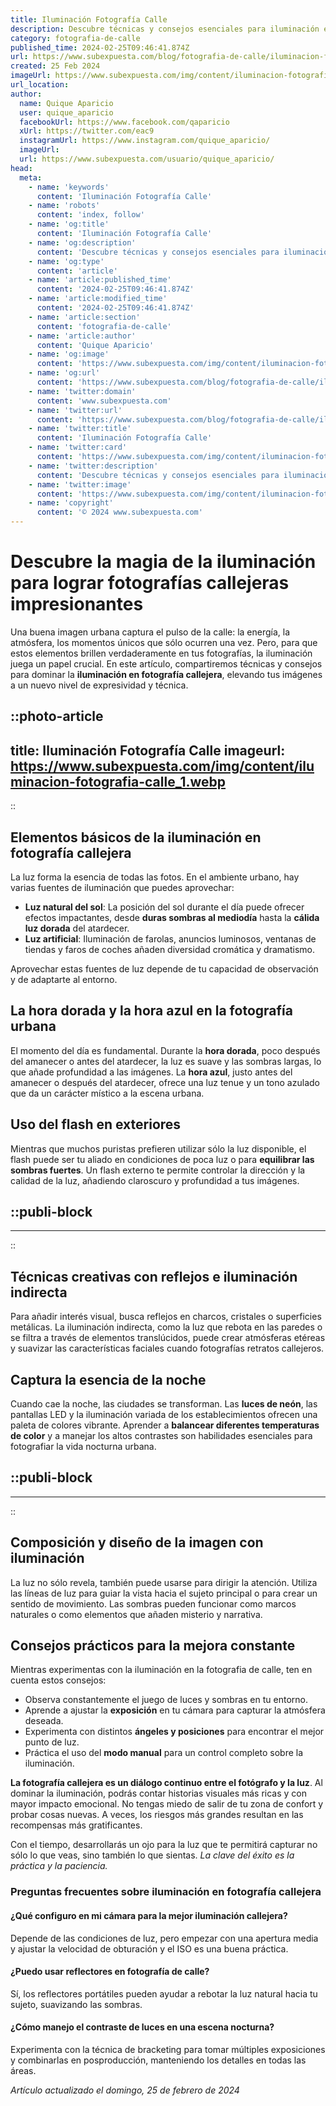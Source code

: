 ```yaml
---
title: Iluminación Fotografía Calle
description: Descubre técnicas y consejos esenciales para iluminación en fotografía callejera y captura imágenes asombrosas con luz natural y artificial.
category: fotografia-de-calle
published_time: 2024-02-25T09:46:41.874Z
url: https://www.subexpuesta.com/blog/fotografia-de-calle/iluminacion-fotografia-calle
created: 25 Feb 2024
imageUrl: https://www.subexpuesta.com/img/content/iluminacion-fotografia-calle_1.webp
url_location:
author:
  name: Quique Aparicio
  user: quique_aparicio
  facebookUrl: https://www.facebook.com/qaparicio
  xUrl: https://twitter.com/eac9
  instagramUrl: https://www.instagram.com/quique_aparicio/
  imageUrl: 
  url: https://www.subexpuesta.com/usuario/quique_aparicio/
head:
  meta:
    - name: 'keywords'
      content: 'Iluminación Fotografía Calle'
    - name: 'robots'
      content: 'index, follow'
    - name: 'og:title'
      content: 'Iluminación Fotografía Calle'
    - name: 'og:description'
      content: 'Descubre técnicas y consejos esenciales para iluminación en fotografía callejera y captura imágenes asombrosas con luz natural y artificial.'
    - name: 'og:type'
      content: 'article'
    - name: 'article:published_time'
      content: '2024-02-25T09:46:41.874Z'
    - name: 'article:modified_time'
      content: '2024-02-25T09:46:41.874Z'
    - name: 'article:section'
      content: 'fotografia-de-calle'
    - name: 'article:author'
      content: 'Quique Aparicio'
    - name: 'og:image'
      content: 'https://www.subexpuesta.com/img/content/iluminacion-fotografia-calle_1.webp'
    - name: 'og:url'
      content: 'https://www.subexpuesta.com/blog/fotografia-de-calle/iluminacion-fotografia-calle'
    - name: 'twitter:domain'
      content: 'www.subexpuesta.com'
    - name: 'twitter:url'
      content: 'https://www.subexpuesta.com/blog/fotografia-de-calle/iluminacion-fotografia-calle'
    - name: 'twitter:title'
      content: 'Iluminación Fotografía Calle'
    - name: 'twitter:card'
      content: 'https://www.subexpuesta.com/img/content/iluminacion-fotografia-calle_1.webp'
    - name: 'twitter:description'
      content: 'Descubre técnicas y consejos esenciales para iluminación en fotografía callejera y captura imágenes asombrosas con luz natural y artificial.'
    - name: 'twitter:image'
      content: 'https://www.subexpuesta.com/img/content/iluminacion-fotografia-calle_1.webp'
    - name: 'copyright'
      content: '© 2024 www.subexpuesta.com'
---
```

# Descubre la magia de la iluminación para lograr fotografías callejeras impresionantes

Una buena imagen urbana captura el pulso de la calle: la energía, la atmósfera, los momentos únicos que sólo ocurren una vez. Pero, para que estos elementos brillen verdaderamente en tus fotografías, la iluminación juega un papel crucial. En este artículo, compartiremos técnicas y consejos para dominar la **iluminación en fotografía callejera**, elevando tus imágenes a un nuevo nivel de expresividad y técnica.


::photo-article
---
title: Iluminación Fotografía Calle
imageurl: https://www.subexpuesta.com/img/content/iluminacion-fotografia-calle_1.webp
---
::


## Elementos básicos de la iluminación en fotografía callejera

La luz forma la esencia de todas las fotos. En el ambiente urbano, hay varias fuentes de iluminación que puedes aprovechar:

- **Luz natural del sol**: La posición del sol durante el día puede ofrecer efectos impactantes, desde **duras sombras al mediodía** hasta la **cálida luz dorada** del atardecer.
- **Luz artificial**: Iluminación de farolas, anuncios luminosos, ventanas de tiendas y faros de coches añaden diversidad cromática y dramatismo.

Aprovechar estas fuentes de luz depende de tu capacidad de observación y de adaptarte al entorno.

## La hora dorada y la hora azul en la fotografía urbana

El momento del día es fundamental. Durante la **hora dorada**, poco después del amanecer o antes del atardecer, la luz es suave y las sombras largas, lo que añade profundidad a las imágenes. La **hora azul**, justo antes del amanecer o después del atardecer, ofrece una luz tenue y un tono azulado que da un carácter místico a la escena urbana.

## Uso del flash en exteriores

Mientras que muchos puristas prefieren utilizar sólo la luz disponible, el flash puede ser tu aliado en condiciones de poca luz o para **equilibrar las sombras fuertes**. Un flash externo te permite controlar la dirección y la calidad de la luz, añadiendo claroscuro y profundidad a tus imágenes.


  ::publi-block
  ---
  ---
  ::
  
  
## Técnicas creativas con reflejos e iluminación indirecta

Para añadir interés visual, busca reflejos en charcos, cristales o superficies metálicas. La iluminación indirecta, como la luz que rebota en las paredes o se filtra a través de elementos translúcidos, puede crear atmósferas etéreas y suavizar las características faciales cuando fotografías retratos callejeros.

## Captura la esencia de la noche

Cuando cae la noche, las ciudades se transforman. Las **luces de neón**, las pantallas LED y la iluminación variada de los establecimientos ofrecen una paleta de colores vibrante. Aprender a **balancear diferentes temperaturas de color** y a manejar los altos contrastes son habilidades esenciales para fotografiar la vida nocturna urbana.


  ::publi-block
  ---
  ---
  ::
  
  
## Composición y diseño de la imagen con iluminación

La luz no sólo revela, también puede usarse para dirigir la atención. Utiliza las líneas de luz para guiar la vista hacia el sujeto principal o para crear un sentido de movimiento. Las sombras pueden funcionar como marcos naturales o como elementos que añaden misterio y narrativa.

## Consejos prácticos para la mejora constante

Mientras experimentas con la iluminación en la fotografia de calle, ten en cuenta estos consejos:

- Observa constantemente el juego de luces y sombras en tu entorno.
- Aprende a ajustar la **exposición** en tu cámara para capturar la atmósfera deseada.
- Experimenta con distintos **ángeles y posiciones** para encontrar el mejor punto de luz.
- Práctica el uso del **modo manual** para un control completo sobre la iluminación.

**La fotografía callejera es un diálogo continuo entre el fotógrafo y la luz**. Al dominar la iluminación, podrás contar historias visuales más ricas y con mayor impacto emocional. No tengas miedo de salir de tu zona de confort y probar cosas nuevas. A veces, los riesgos más grandes resultan en las recompensas más gratificantes.

Con el tiempo, desarrollarás un ojo para la luz que te permitirá capturar no sólo lo que veas, sino también lo que sientas. *La clave del éxito es la práctica y la paciencia.*

### Preguntas frecuentes sobre iluminación en fotografía callejera

#### ¿Qué configuro en mi cámara para la mejor iluminación callejera?
Depende de las condiciones de luz, pero empezar con una apertura media y ajustar la velocidad de obturación y el ISO es una buena práctica.

#### ¿Puedo usar reflectores en fotografía de calle?
Sí, los reflectores portátiles pueden ayudar a rebotar la luz natural hacia tu sujeto, suavizando las sombras.

#### ¿Cómo manejo el contraste de luces en una escena nocturna?
Experimenta con la técnica de bracketing para tomar múltiples exposiciones y combinarlas en posproducción, manteniendo los detalles en todas las áreas.

_Artículo actualizado el domingo, 25 de febrero de 2024_